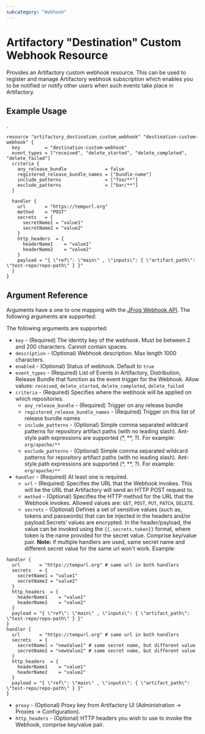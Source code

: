 ```yaml
---
subcategory: "Webhook"
---
```

# Artifactory "Destination" Custom Webhook Resource

Provides an Artifactory custom webhook resource. This can be used to register and manage Artifactory webhook subscription which enables you to be notified or notify other users when such events take place in Artifactory.

## Example Usage
.
```hcl
resource "artifactory_destination_custom_webhook" "destination-custom-webhook" {
  key         = "destination-custom-webhook"
  event_types = ["received", "delete_started", "delete_completed", "delete_failed"]
  criteria {
    any_release_bundle              = false
    registered_release_bundle_names = ["bundle-name"]
    include_patterns                = ["foo/**"]
    exclude_patterns                = ["bar/**"]
  }

  handler {
    url       = "https://tempurl.org"
    method    = "POST"
    secrets   = {
      secretName1 = "value1"
      secretName2 = "value2"
    }
    http_headers  = {
      headerName1    = "value1"
      headerName2    = "value2"
    }
    payload = "{ \"ref\": \"main\" , \"inputs\": { \"artifact_path\": \"test-repo/repo-path\" } }"
  }
}
```

## Argument Reference

Arguments have a one to one mapping with the [JFrog Webhook API](https://www.jfrog.com/confluence/display/JFROG/Artifactory+REST+API). The following arguments are supported:

The following arguments are supported:

* `key` - (Required) The identity key of the webhook. Must be between 2 and 200 characters. Cannot contain spaces.
* `description` - (Optional) Webhook description. Max length 1000 characters.
* `enabled` - (Optional) Status of webhook. Default to `true`
* `event_types` - (Required) List of Events in Artifactory, Distribution, Release Bundle that function as the event trigger for the Webhook. Allow values: `received`, `delete_started`, `delete_completed`, `delete_failed`
* `criteria` - (Required) Specifies where the webhook will be applied on which repositories.
  * `any_release_bundle` - (Required) Trigger on any release bundle
  * `registered_release_bundle_names` - (Required) Trigger on this list of release bundle names
  * `include_patterns` - (Optional) Simple comma separated wildcard patterns for repository artifact paths (with no leading slash). Ant-style path expressions are supported (*, *\*, ?). For example: `org/apache/**`
  * `exclude_patterns` - (Optional) Simple comma separated wildcard patterns for repository artifact paths (with no leading slash). Ant-style path expressions are supported (*, *\*, ?). For example: `org/apache/**`
* `handler` - (Required) At least one is required.
  * `url` - (Required) Specifies the URL that the Webhook invokes. This will be the URL that Artifactory will send an HTTP POST request to.
  * `method` - (Optional) Specifies the HTTP method for the URL that the Webhook invokes. Allowed values are: `GET`, `POST`, `PUT`, `PATCH`, `DELETE`.
  * `secrets` - (Optional) Defines a set of sensitive values (such as, tokens and passwords) that can be injected in the headers and/or payload.Secrets’ values are encrypted. In the header/payload, the value can be invoked using the `{{.secrets.token}}` format, where token is the name provided for the secret value. Comprise key/value pair. **Note:** if multiple handlers are used, same secret name and different secret value for the same url won't work. Example:

```hcl
handler {
  url       = "https://tempurl.org" # same url in both handlers
  secrets   = {
    secretName1 = "value1"
    secretName2 = "value2"
  }
  http_headers  = {
    headerName1    = "value1"
    headerName2    = "value2"
  }
  payload = "{ \"ref\": \"main\" , \"inputs\": { \"artifact_path\": \"test-repo/repo-path\" } }"
}
handler {
  url       = "https://tempurl.org" # same url in both handlers
  secrets   = {
    secretName1 = "newValue1" # same secret name, but different value
    secretName2 = "newValue2" # same secret name, but different value
  }
  http_headers  = {
    headerName1    = "value1"
    headerName2    = "value2"
  }
  payload = "{ \"ref\": \"main\" , \"inputs\": { \"artifact_path\": \"test-repo/repo-path\" } }"
}
```

* `proxy` - (Optional) Proxy key from Artifactory UI (Administration -> Proxies -> Configuration).
* `http_headers` - (Optional) HTTP headers you wish to use to invoke the Webhook, comprise key/value pair.
